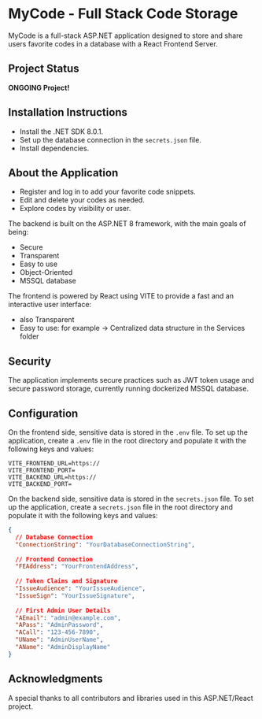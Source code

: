 # MyCode - Full Stack Code Storage

MyCode is a full-stack ASP.NET application designed to store and share users favorite codes in a database with a React Frontend Server.

## Project Status

**ONGOING Project!**

## Installation Instructions
  - Install the .NET SDK 8.0.1.
  - Set up the database connection in the `secrets.json` file.
  - Install dependencies.
     
## About the Application
  - Register and log in to add your favorite code snippets.
  - Edit and delete your codes as needed.
  - Explore codes by visibility or user.

The backend is built on the ASP.NET 8 framework, with the main goals of being:
  - Secure
  - Transparent
  - Easy to use
  - Object-Oriented
  - MSSQL database

The frontend is powered by React using VITE to provide a fast and an interactive user interface:
  - also Transparent
  - Easy to use: for example -> Centralized data structure in the Services folder
  
## Security
The application implements secure practices such as JWT token usage and secure password storage, currently running dockerized MSSQL database.

## Configuration

On the frontend side, sensitive data is stored in the `.env` file. To set up the application, create a `.env` file in the root directory and populate it with the following keys and values:

```env
VITE_FRONTEND_URL=https://
VITE_FRONTEND_PORT=
VITE_BACKEND_URL=https://
VITE_BACKEND_PORT=
```

On the backend side, sensitive data is stored in the `secrets.json` file. To set up the application, create a `secrets.json` file in the root directory and populate it with the following keys and values:

```json
{
  // Database Connection
  "ConnectionString": "YourDatabaseConnectionString",
  
  // Frontend Connection
  "FEAddress": "YourFrontendAddress",
  
  // Token Claims and Signature
  "IssueAudience": "YourIssueAudience",
  "IssueSign": "YourIssueSignature",
  
  // First Admin User Details
  "AEmail": "admin@example.com",
  "APass": "AdminPassword",
  "ACall": "123-456-7890",
  "UName": "AdminUserName",
  "AName": "AdminDisplayName"
}
```

## Acknowledgments

A special thanks to all contributors and libraries used in this ASP.NET/React project.
